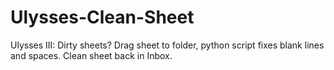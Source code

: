 Ulysses-Clean-Sheet
===================

Ulysses III: Dirty sheets? Drag sheet to folder, python script fixes blank lines and spaces. Clean sheet back in Inbox. 
